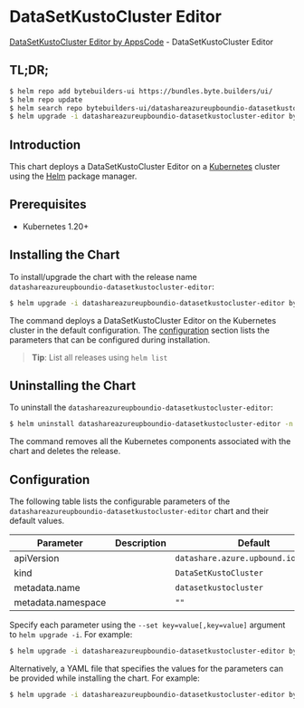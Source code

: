 # DataSetKustoCluster Editor

[DataSetKustoCluster Editor by AppsCode](https://byte.builders) - DataSetKustoCluster Editor

## TL;DR;

```bash
$ helm repo add bytebuilders-ui https://bundles.byte.builders/ui/
$ helm repo update
$ helm search repo bytebuilders-ui/datashareazureupboundio-datasetkustocluster-editor --version=v0.4.18
$ helm upgrade -i datashareazureupboundio-datasetkustocluster-editor bytebuilders-ui/datashareazureupboundio-datasetkustocluster-editor -n default --create-namespace --version=v0.4.18
```

## Introduction

This chart deploys a DataSetKustoCluster Editor on a [Kubernetes](http://kubernetes.io) cluster using the [Helm](https://helm.sh) package manager.

## Prerequisites

- Kubernetes 1.20+

## Installing the Chart

To install/upgrade the chart with the release name `datashareazureupboundio-datasetkustocluster-editor`:

```bash
$ helm upgrade -i datashareazureupboundio-datasetkustocluster-editor bytebuilders-ui/datashareazureupboundio-datasetkustocluster-editor -n default --create-namespace --version=v0.4.18
```

The command deploys a DataSetKustoCluster Editor on the Kubernetes cluster in the default configuration. The [configuration](#configuration) section lists the parameters that can be configured during installation.

> **Tip**: List all releases using `helm list`

## Uninstalling the Chart

To uninstall the `datashareazureupboundio-datasetkustocluster-editor`:

```bash
$ helm uninstall datashareazureupboundio-datasetkustocluster-editor -n default
```

The command removes all the Kubernetes components associated with the chart and deletes the release.

## Configuration

The following table lists the configurable parameters of the `datashareazureupboundio-datasetkustocluster-editor` chart and their default values.

|     Parameter      | Description |                     Default                     |
|--------------------|-------------|-------------------------------------------------|
| apiVersion         |             | <code>datashare.azure.upbound.io/v1beta1</code> |
| kind               |             | <code>DataSetKustoCluster</code>                |
| metadata.name      |             | <code>datasetkustocluster</code>                |
| metadata.namespace |             | <code>""</code>                                 |


Specify each parameter using the `--set key=value[,key=value]` argument to `helm upgrade -i`. For example:

```bash
$ helm upgrade -i datashareazureupboundio-datasetkustocluster-editor bytebuilders-ui/datashareazureupboundio-datasetkustocluster-editor -n default --create-namespace --version=v0.4.18 --set apiVersion=datashare.azure.upbound.io/v1beta1
```

Alternatively, a YAML file that specifies the values for the parameters can be provided while
installing the chart. For example:

```bash
$ helm upgrade -i datashareazureupboundio-datasetkustocluster-editor bytebuilders-ui/datashareazureupboundio-datasetkustocluster-editor -n default --create-namespace --version=v0.4.18 --values values.yaml
```
